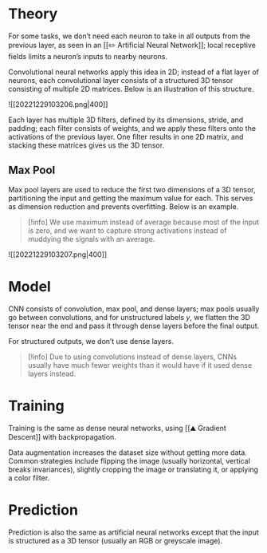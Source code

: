 # Theory
For some tasks, we don’t need each neuron to take in all outputs from the previous layer, as seen in an [[✏️ Artificial Neural Network]]; local receptive fields limits a neuron’s inputs to nearby neurons.

Convolutional neural networks apply this idea in 2D; instead of a flat layer of neurons, each convolutional layer consists of a structured 3D tensor consisting of multiple 2D matrices. Below is an illustration of this structure.

![[20221229103206.png|400]]

Each layer has multiple 3D filters, defined by its dimensions, stride, and padding; each filter consists of weights, and we apply these filters onto the activations of the previous layer. One filter results in one 2D matrix, and stacking these matrices gives us the 3D tensor.

## Max Pool
Max pool layers are used to reduce the first two dimensions of a 3D tensor, partitioning the input and getting the maximum value for each. This serves as dimension reduction and prevents overfitting. Below is an example.

> [!info]
> We use maximum instead of average because most of the input is zero, and we want to capture strong activations instead of muddying the signals with an average.

![[20221229103207.png|400]]

# Model
CNN consists of convolution, max pool, and dense layers; max pools usually go between convolutions, and for unstructured labels $y$, we flatten the 3D tensor near the end and pass it through dense layers before the final output.

For structured outputs, we don’t use dense layers.

> [!info]
> Due to using convolutions instead of dense layers, CNNs usually have much fewer weights than it would have if it used dense layers instead.

# Training
Training is the same as dense neural networks, using [[⛰️ Gradient Descent]] with backpropagation.

Data augmentation increases the dataset size without getting more data. Common strategies include flipping the image (usually horizontal, vertical breaks invariances), slightly cropping the image or translating it, or applying a color filter.

# Prediction
Prediction is also the same as artificial neural networks except that the input is structured as a 3D tensor (usually an RGB or greyscale image).
